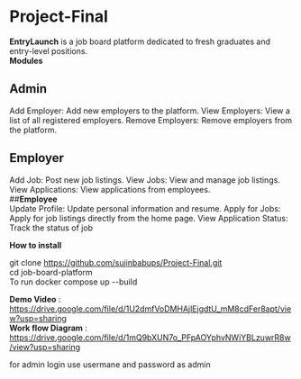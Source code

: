 # Project-Final
**EntryLaunch** is  a job board platform dedicated to fresh graduates and entry-level positions.   
**Modules**  
## **Admin**  
Add Employer: Add new employers to the platform.
View Employers: View a list of all registered employers.
Remove Employers: Remove employers from the platform.  
## **Employer**  
Add Job: Post new job listings.
View Jobs: View and manage job listings.
View Applications: View applications from employees.  
##**Employee**  
Update Profile: Update personal information and resume.
Apply for Jobs: Apply for job listings directly from the home page.
View Application Status: Track the status of job   

**How to install**  

git clone https://github.com/sujinbabups/Project-Final.git  
cd job-board-platform  
To run  docker compose up --build  

**Demo Video** : https://drive.google.com/file/d/1U2dmfVoDMHAjlEjgdtU_mM8cdFer8apt/view?usp=sharing  
**Work flow Diagram** : https://drive.google.com/file/d/1mQ9bXUN7o_PFpAOYphvNWiYBLzuwrR8w/view?usp=sharing  

for admin login use usermane and password as admin






